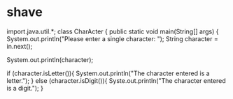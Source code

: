# shave
import.java.util.*;
class CharActer
{
public static void main(String[] args) {
System.out.println("Please enter a single character: ");
  String character = in.next();

  System.out.println(character);

  if (character.isLetter()){
    System.out.println("The character entered is a letter.");
  }
  else (character.isDigit()){
    Syste.out.println("The character entered is a digit.");
    }
